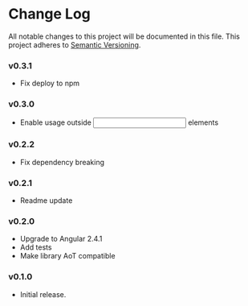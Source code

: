 # Change Log
All notable changes to this project will be documented in this file.
This project adheres to [Semantic Versioning](http://semver.org/).

### v0.3.1
- Fix deploy to npm

### v0.3.0
- Enable usage outside <input> elements

### v0.2.2
- Fix dependency breaking

### v0.2.1
- Readme update

### v0.2.0
- Upgrade to Angular 2.4.1
- Add tests
- Make library AoT compatible

### v0.1.0

- Initial release.

